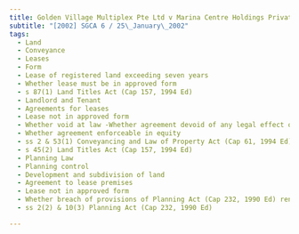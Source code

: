 ```yaml
---
title: Golden Village Multiplex Pte Ltd v Marina Centre Holdings Private Limited 
subtitle: "[2002] SGCA 6 / 25\_January\_2002"
tags:
  - Land
  - Conveyance
  - Leases
  - Form
  - Lease of registered land exceeding seven years
  - Whether lease must be in approved form
  - s 87(1) Land Titles Act (Cap 157, 1994 Ed)
  - Landlord and Tenant
  - Agreements for leases
  - Lease not in approved form
  - Whether void at law -Whether agreement devoid of any legal effect or incapable of creating any rights
  - Whether agreement enforceable in equity
  - ss 2 & 53(1) Conveyancing and Law of Property Act (Cap 61, 1994 Ed)
  - s 45(2) Land Titles Act (Cap 157, 1994 Ed)
  - Planning Law
  - Planning control
  - Development and subdivision of land
  - Agreement to lease premises
  - Lease not in approved form
  - Whether breach of provisions of Planning Act (Cap 232, 1990 Ed) rendering lease void and unenforceable
  - ss 2(2) & 10(3) Planning Act (Cap 232, 1990 Ed)

---
```


